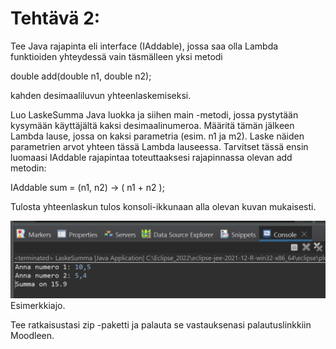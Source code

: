 # Tehtävä 2:
Tee Java rajapinta eli interface (IAddable), jossa saa olla Lambda funktioiden yhteydessä vain täsmälleen yksi metodi 

double add(double n1, double n2); 

kahden desimaaliluvun yhteenlaskemiseksi. 

Luo LaskeSumma Java luokka ja siihen main -metodi, jossa pystytään kysymään käyttäjältä kaksi desimaalinumeroa. Määritä tämän jälkeen Lambda lause, jossa on kaksi parametria (esim. n1 ja m2). Laske näiden parametrien arvot yhteen tässä Lambda lauseessa. Tarvitset tässä ensin luomaasi IAddable rajapintaa toteuttaaksesi rajapinnassa olevan add metodin:

IAddable sum =  (n1, n2) -> (  n1 + n2 );

Tulosta yhteenlaskun tulos konsoli-ikkunaan alla olevan kuvan mukaisesti.

![Esimerkkiajo](./Kuva_01.PNG)<br>
Esimerkkiajo.


Tee ratkaisustasi zip -paketti ja palauta se vastauksenasi palautuslinkkiin Moodleen.